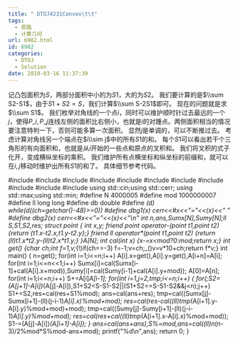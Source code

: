 ```yaml
---
title: " DTOJ4231Convex\t\t"
tags:
  - 思路
  - 计算几何
url: 6982.html
id: 6982
categories:
  - DTOJ
  - Solution
date: 2019-03-16 11:37:39
---
```


记凸包面积为$S$，两部分面积中小的为$S1$，大的为$S2$。 我们要计算的是$\\sum S2-S1$，由于$S1+S2=S$，我们计算$\\sum S-2S1$即可。 现在的问题就是求$\\sum S1$。 我们枚举对角线的一个点$i$，同时可以维护顺时针过去最远的一个$j$，使得$P\_i,P\_j$连线左侧的面积比右侧小，也就是$i$的对踵点。两侧面积相当的情况要注意特判一下，否则可能多算一次面积。 显然$j$是单调的，可以不断推过去。 考虑计算对角线另一个端点在$i\\sim j$中的所有$S1$的和。 每个$S1$可以看出若干个三角形的有向面积和，也就是从$i$开始的一些点和原点的叉积和。 我们将叉积的式子化开，变成横纵坐标的乘积。 我们维护所有点横坐标和纵坐标的前缀和，就可以在$i,j$移动时维护出所有$S1$的和了。 具体细节参考代码。

#include<iostream>
#include<cstdio>
#include<cstdlib>
#include<cmath>
#include<cstring>
#include<string>
#include<algorithm>
#include<queue>
#include<vector>
#include<set>
#include<map>
using std::cin;using std::cerr;
using std::max;using std::min;
#define N 4000005
#define mod 1000000007
#define ll long long
#define db double
#define _(d) while(d((ch=getchar()-48)>=0))
#define dbg1(x) cerr<<#x<<"="<<(x)<<" "
#define dbg2(x) cerr<<#x<<"="<<(x)<<"\\n"
int n,ans,Sumx\[N\],Sumy\[N\];ll S,S1,S2,res;
struct point
{
	int x,y;
	friend point operator-(point t1,point t2) {return {t1.x-t2.x,t1.y-t2.y};}
	friend ll operator*(point t1,point t2) {return (ll)t1.x\*t2.y-(ll)t2.x\*t1.y;}
}A\[N\];
int cal(int x) {x-=x<mod?0:mod;return x;}
int get() {char ch;int f=1,v;_(!)if(ch==-3) f=-1;v=ch;_()v=v\*10+ch;return f\*v;}
int main()
{
	n=get();
	for(int i=1;i<=n;i++) A\[i\].x=get(),A\[i\].y=get(),A\[i+n\]=A\[i\];
	for(int i=1;i<=n<<1;i++) Sumx\[i\]=cal(Sumx\[i-1\]+cal(A\[i\].x+mod)),Sumy\[i\]=cal(Sumy\[i-1\]+cal(A\[i\].y+mod));
	A\[0\]=A\[n\];
	for(int i=1;i<=n;i++) S+=A\[i\]*A\[i-1\];
	for(int i=1,j=2,tmp;i<=n;i++)
	{
		for(;S2=(A\[j+1\]-A\[i\])*(A\[j\]-A\[i\]),S1+S2<S-S1-S2||(S1+S2==S-S1-S2&&j<n);j++) S1+=S2,res=cal(res+S1%mod);
		ans=cal(ans+res);
		tmp=cal((Sumx\[j\]-Sumx\[i+1\]-(ll)(j-i-1)*A\[i\].x)%mod+mod);
		res=cal(res-cal((ll)tmp*(A\[i+1\].y-A\[i\].y)%mod+mod)+mod);
		tmp=cal((Sumy\[j\]-Sumy\[i+1\]-(ll)(j-i-1)*A\[i\].y)%mod+mod);
		res=cal(res+cal((ll)tmp*(A\[i+1\].x-A\[i\].x)%mod+mod));
		S1-=(A\[j\]-A\[i\])*(A\[i+1\]-A\[i\]);
	}
	ans=cal(ans+ans),S%=mod,ans=cal((ll)n*(n-3)/2%mod*S%mod-ans+mod);
	printf("%d\\n",ans);
	return 0;
}